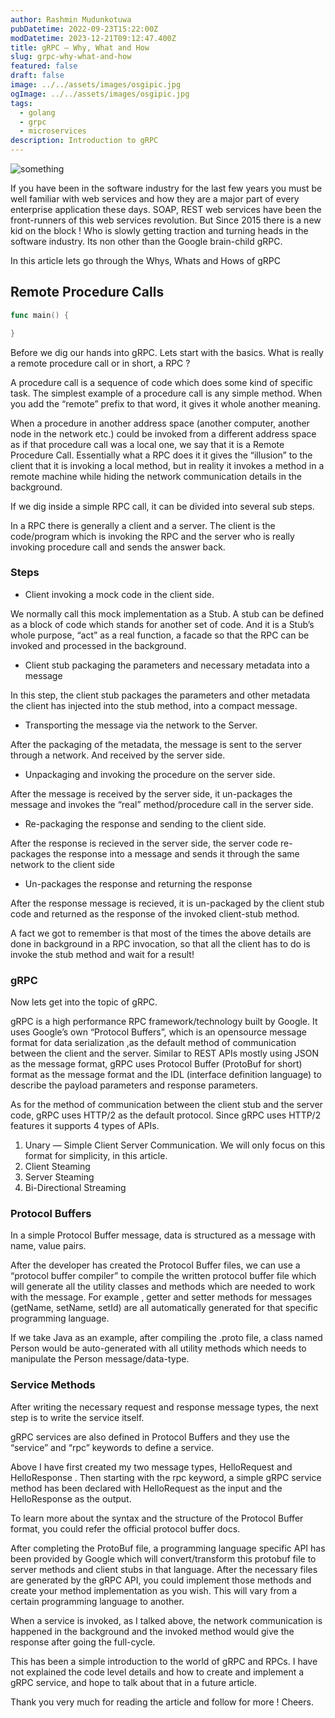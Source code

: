 ```yaml
---
author: Rashmin Mudunkotuwa
pubDatetime: 2022-09-23T15:22:00Z
modDatetime: 2023-12-21T09:12:47.400Z
title: gRPC — Why, What and How
slug: grpc-why-what-and-how
featured: false
draft: false
image: ../../assets/images/osgipic.jpg
ogImage: ../../assets/images/osgipic.jpg
tags:
  - golang
  - grpc
  - microservices
description: Introduction to gRPC
---
```


![something](@assets/images/grpcblogpic1.jpg)

If you have been in the software industry for the last few years you must be well familiar with web services and how they are a major part of every enterprise application these days. SOAP, REST web services have been the front-runners of this web services revolution. But Since 2015 there is a new kid on the block ! Who is slowly getting traction and turning heads in the software industry. Its non other than the Google brain-child gRPC.

In this article lets go through the Whys, Whats and Hows of gRPC

## Remote Procedure Calls

```go
func main() {

}
```

Before we dig our hands into gRPC. Lets start with the basics. What is really a remote procedure call or in short, a RPC ?

A procedure call is a sequence of code which does some kind of specific task. The simplest example of a procedure call is any simple method. When you add the “remote” prefix to that word, it gives it whole another meaning.

When a procedure in another address space (another computer, another node in the network etc.) could be invoked from a different address space as if that procedure call was a local one, we say that it is a Remote Procedure Call. Essentially what a RPC does it it gives the “illusion” to the client that it is invoking a local method, but in reality it invokes a method in a remote machine while hiding the network communication details in the background.

If we dig inside a simple RPC call, it can be divided into several sub steps.

In a RPC there is generally a client and a server. The client is the code/program which is invoking the RPC and the server who is really invoking procedure call and sends the answer back.

### Steps

- Client invoking a mock code in the client side.

We normally call this mock implementation as a Stub. A stub can be defined as a block of code which stands for another set of code. And it is a Stub’s whole purpose, “act” as a real function, a facade so that the RPC can be invoked and processed in the background.

- Client stub packaging the parameters and necessary metadata into a message

In this step, the client stub packages the parameters and other metadata the client has injected into the stub method, into a compact message.

- Transporting the message via the network to the Server.

After the packaging of the metadata, the message is sent to the server through a network. And received by the server side.

- Unpackaging and invoking the procedure on the server side.

After the message is received by the server side, it un-packages the message and invokes the “real” method/procedure call in the server side.

- Re-packaging the response and sending to the client side.

After the response is recieved in the server side, the server code re-packages the response into a message and sends it through the same network to the client side

- Un-packages the response and returning the response

After the response message is recieved, it is un-packaged by the client stub code and returned as the response of the invoked client-stub method.

A fact we got to remember is that most of the times the above details are done in background in a RPC invocation, so that all the client has to do is invoke the stub method and wait for a result!

### gRPC

Now lets get into the topic of gRPC.

gRPC is a high performance RPC framework/technology built by Google. It uses Google’s own “Protocol Buffers”, which is an opensource message format for data serialization ,as the default method of communication between the client and the server. Similar to REST APIs mostly using JSON as the message format, gRPC uses Protocol Buffer (ProtoBuf for short) format as the message format and the IDL (interface definition language) to describe the payload parameters and response parameters.

As for the method of communication between the client stub and the server code, gRPC uses HTTP/2 as the default protocol. Since gRPC uses HTTP/2 features it supports 4 types of APIs.

1. Unary — Simple Client Server Communication. We will only focus on this format for simplicity, in this article.
2. Client Steaming
3. Server Steaming
4. Bi-Directional Streaming

### Protocol Buffers

In a simple Protocol Buffer message, data is structured as a message with name, value pairs.

After the developer has created the Protocol Buffer files, we can use a “protocol buffer compiler” to compile the written protocol buffer file which will generate all the utility classes and methods which are needed to work with the message. For example , getter and setter methods for messages (getName, setName, setId) are all automatically generated for that specific programming language.

If we take Java as an example, after compiling the .proto file, a class named Person would be auto-generated with all utility methods which needs to manipulate the Person message/data-type.

### Service Methods

After writing the necessary request and response message types, the next step is to write the service itself.

gRPC services are also defined in Protocol Buffers and they use the “service” and “rpc” keywords to define a service.

Above I have first created my two message types, HelloRequest and HelloResponse . Then starting with the rpc keyword, a simple gRPC service method has been declared with HelloRequest as the input and the HelloResponse as the output.

To learn more about the syntax and the structure of the Protocol Buffer format, you could refer the official protocol buffer docs.

After completing the ProtoBuf file, a programming language specific API has been provided by Google which will convert/transform this protobuf file to server methods and client stubs in that language. After the necessary files are generated by the gRPC API, you could implement those methods and create your method implementation as you wish. This will vary from a certain programming language to another.

When a service is invoked, as I talked above, the network communication is happened in the background and the invoked method would give the response after going the full-cycle.

This has been a simple introduction to the world of gRPC and RPCs. I have not explained the code level details and how to create and implement a gRPC service, and hope to talk about that in a future article.

Thank you very much for reading the article and follow for more ! Cheers.
